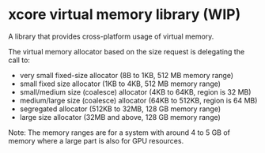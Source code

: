 # xcore virtual memory library (WIP)

A library that provides cross-platform usage of virtual memory.

The virtual memory allocator based on the size request is delegating the call to:

- very small fixed-size allocator (8B to 1KB, 512 MB memory range)
- small fixed size allocator (1KB to 4KB, 512 MB memory range)
- small/medium size (coalesce) allocator (4KB to 64KB, region is 32 MB)
- medium/large size (coalesce) allocator (64KB to 512KB, region is 64 MB)
- segregated allocator (512KB to 32MB, 128 GB memory range)
- large size allocator (32MB and above, 128 GB memory range)

Note: The memory ranges are for a system with around 4 to 5 GB of memory where a large part is also for GPU resources.
